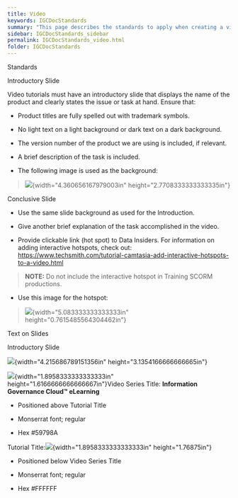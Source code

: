 ```yaml
---
title: Video
keywords: IGCDocStandards
summary: "This page describes the standards to apply when creating a video for IGC help."
sidebar: IGCDocStandards_sidebar
permalink: IGCDocStandards_video.html
folder: IGCDocStandards
---
```

Standards

Introductory Slide

Video tutorials must have an introductory slide that displays the name
of the product and clearly states the issue or task at hand. Ensure
that:

-   Product titles are fully spelled out with trademark symbols.

-   No light text on a light background or dark text on a dark
    background.

-   The version number of the product we are using is included, if
    relevant.

-   A brief description of the task is included.

-   The following image is used as the background:

> ![](media/image1.png){width="4.360656167979003in"
> height="2.7708333333333335in"}

Conclusive Slide

-   Use the same slide background as used for the Introduction.

-   Give another brief explanation of the task accomplished in the
    video.

-   Provide clickable link (hot spot) to Data Insiders. For information
    on adding interactive hotspots, check out:
    <https://www.techsmith.com/tutorial-camtasia-add-interactive-hotspots-to-a-video.html>

> **NOTE:** Do not include the interactive hotspot in Training SCORM
> productions.

-   Use this image for the hotspot:

> ![](media/image2.png){width="5.083333333333333in"
> height="0.7615485564304462in"}

Text on Slides

Introductory Slide

![](media/image3.png){width="4.215686789151356in"
height="3.1354166666666665in"}

![](media/image4.png){width="1.8958333333333333in"
height="1.6166666666666667in"}Video Series Title: **Information
Governance Cloud™ eLearning**

-   Positioned above Tutorial Title

-   Monserrat font; regular

-   Hex \#59798A

Tutorial Title:![](media/image5.png){width="1.8958333333333333in"
height="1.76875in"}

-   Positioned below Video Series Title

-   Monserrat font; regular

-   Hex \#FFFFFF
